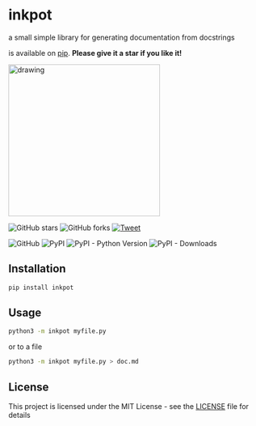 # inkpot
a small simple library for generating documentation from docstrings

is available on [pip](https://pypi.org/project/cira/). **Please give it a star if you like it!**

<img src="https://cdn.pixabay.com/photo/2014/04/05/12/20/ink-316909_960_720.jpg" alt="drawing" width="300"/>

![GitHub stars](https://img.shields.io/github/stars/AxelGard/inkpot?style=social)
![GitHub forks](https://img.shields.io/github/forks/AxelGard/inkpot?style=social)
[![Tweet](https://img.shields.io/twitter/url/http/shields.io.svg?style=social)](https://twitter.com/Axel_Gard)

![GitHub](https://img.shields.io/github/license/AxelGard/inkpot?style=plastic)
![PyPI](https://img.shields.io/pypi/v/inkpot)
![PyPI - Python Version](https://img.shields.io/pypi/pyversions/inkpot)
![PyPI - Downloads](https://img.shields.io/pypi/dm/inkpot)



## Installation
```bash
pip install inkpot
```

## Usage
```bash
python3 -m inkpot myfile.py
```
or to a file 
```bash
python3 -m inkpot myfile.py > doc.md
```

## License
This project is licensed under the MIT License - see the [LICENSE](LICENSE.txt) file for details
